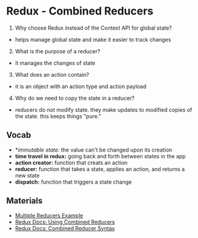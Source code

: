 # Redux - Combined Reducers

1. Why choose Redux instead of the Context API for global state?

- helps manage global state and make it easier to track changes

2. What is the purpose of a reducer?

- it manages the changes of state

3. What does an action contain?

- it is an object with an action type and action payload

4. Why do we need to copy the state in a reducer?

- reducers do not modify state. they make updates to modified copies of the state. this keeps things "pure."


## Vocab

- **immutable state:* the value can't be changed upon its creation
- **time travel in redux:** going back and forth between states in the app
- **action creator:** function that creats an action
- **reducer:** function that takes a state, applies an action, and returns a new state
- **dispatch:** function that triggers a state change

## Materials

- [Multiple Reducers Example](https://www.youtube.com/watch?v=gBER4Or86hE)
- [Redux Docs: Using Combined Reducers](https://redux.js.org/recipes/structuring-reducers/using-combinereducers/)
- [Redux Docs: Combined Reducer Syntax](https://redux.js.org/api/combinereducers/)
